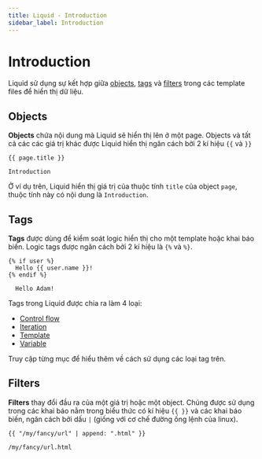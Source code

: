 ```yaml
---
title: Liquid - Introduction
sidebar_label: Introduction
---
```


# Introduction

Liquid sử dụng sự kết hợp giữa [objects](#objects), [tags](#tags) và [filters](#filters) trong các template files để hiển thị dữ liệu.

## Objects 

**Objects** chứa nội dung mà Liquid sẽ hiển thị lên ở một page. Objects và tất cả các các giá trị khác được Liquid hiển thị ngăn cách bởi 2 kí hiệu `{{` và `}}`

```liquid title="Input"
{{ page.title }}
```

```liquid title="Output"
Introduction
```

Ở ví dụ trên, Liquid hiển thị giá trị của thuộc tính `title` của object `page`, thuộc tính này có nội dung là `Introduction`.

## Tags

**Tags** được dùng để kiểm soát logic hiển thị cho một template hoặc khai báo biến. Logic tags được ngăn cách bởi 2 kí hiệu là `{%` và `%}`.

```liquid title="Input"
{% if user %}
  Hello {{ user.name }}!
{% endif %}
```

```liquid title="Output"
  Hello Adam!
```

Tags trong Liquid được chia ra làm 4 loại:
+ [Control flow](../Tags/Control-flow)
+ [Iteration](../Tags/Iteration)
+ [Template](../Tags/Template)
+ [Variable](../Tags/Variable)

Truy cập từng mục để hiểu thêm về cách sử dụng các loại tag trên.

## Filters

**Filters** thay đổi đầu ra của một giá trị hoặc một object. Chúng được sử dụng trong các khai báo nằm trong biểu thức có kí hiệu `{{ }}` và các khai báo biến, ngăn cách bởi dấu `|` (giống với cơ chế đường ống lệnh của linux).

```liquid title="Input"
{{ "/my/fancy/url" | append: ".html" }}
```

```liquid title="Output"
/my/fancy/url.html
```
